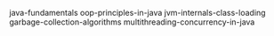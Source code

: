 java-fundamentals
oop-principles-in-java
jvm-internals-class-loading
garbage-collection-algorithms
multithreading-concurrency-in-java